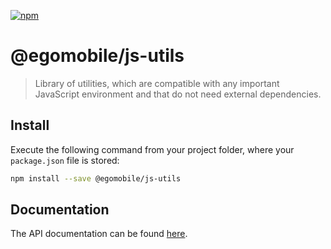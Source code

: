 [![npm](https://img.shields.io/npm/v/@egomobile/js-utils.svg)](https://www.npmjs.com/package/@egomobile/js-utils)

# @egomobile/js-utils

> Library of utilities, which are compatible with any important JavaScript environment and that do not need external dependencies.

## Install

Execute the following command from your project folder, where your `package.json` file is stored:

```bash
npm install --save @egomobile/js-utils
```

## Documentation

The API documentation can be found [here](https://egomobile.github.io/js-utils/).
